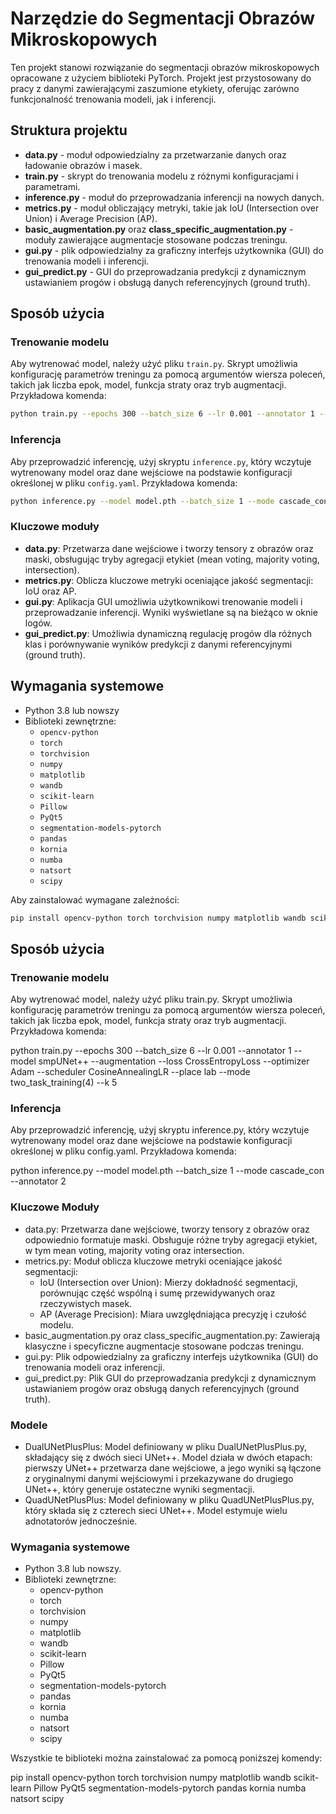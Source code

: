 
# Narzędzie do Segmentacji Obrazów Mikroskopowych

Ten projekt stanowi rozwiązanie do segmentacji obrazów mikroskopowych opracowane z użyciem biblioteki PyTorch. Projekt jest przystosowany do pracy z danymi zawierającymi zaszumione etykiety, oferując zarówno funkcjonalność trenowania modeli, jak i inferencji.

## Struktura projektu

- **data.py** - moduł odpowiedzialny za przetwarzanie danych oraz ładowanie obrazów i masek.
- **train.py** - skrypt do trenowania modelu z różnymi konfiguracjami i parametrami.
- **inference.py** - moduł do przeprowadzania inferencji na nowych danych.
- **metrics.py** - moduł obliczający metryki, takie jak IoU (Intersection over Union) i Average Precision (AP).
- **basic_augmentation.py** oraz **class_specific_augmentation.py** - moduły zawierające augmentacje stosowane podczas treningu.
- **gui.py** - plik odpowiedzialny za graficzny interfejs użytkownika (GUI) do trenowania modeli i inferencji.
- **gui_predict.py** - GUI do przeprowadzania predykcji z dynamicznym ustawianiem progów i obsługą danych referencyjnych (ground truth).

## Sposób użycia

### Trenowanie modelu

Aby wytrenować model, należy użyć pliku `train.py`. Skrypt umożliwia konfigurację parametrów treningu za pomocą argumentów wiersza poleceń, takich jak liczba epok, model, funkcja straty oraz tryb augmentacji. Przykładowa komenda:

```bash
python train.py --epochs 300 --batch_size 6 --lr 0.001 --annotator 1 --model smpUNet++ --augmentation --loss CrossEntropyLoss --optimizer Adam --scheduler CosineAnnealingLR --place lab --mode two_task_training(4) --k 5
```

### Inferencja

Aby przeprowadzić inferencję, użyj skryptu `inference.py`, który wczytuje wytrenowany model oraz dane wejściowe na podstawie konfiguracji określonej w pliku `config.yaml`. Przykładowa komenda:

```bash
python inference.py --model model.pth --batch_size 1 --mode cascade_con --annotator 2
```

### Kluczowe moduły

- **data.py**: Przetwarza dane wejściowe i tworzy tensory z obrazów oraz maski, obsługując tryby agregacji etykiet (mean voting, majority voting, intersection).
- **metrics.py**: Oblicza kluczowe metryki oceniające jakość segmentacji: IoU oraz AP.
- **gui.py**: Aplikacja GUI umożliwia użytkownikowi trenowanie modeli i przeprowadzanie inferencji. Wyniki wyświetlane są na bieżąco w oknie logów.
- **gui_predict.py**: Umożliwia dynamiczną regulację progów dla różnych klas i porównywanie wyników predykcji z danymi referencyjnymi (ground truth).

## Wymagania systemowe

- Python 3.8 lub nowszy
- Biblioteki zewnętrzne:
  - `opencv-python`
  - `torch`
  - `torchvision`
  - `numpy`
  - `matplotlib`
  - `wandb`
  - `scikit-learn`
  - `Pillow`
  - `PyQt5`
  - `segmentation-models-pytorch`
  - `pandas`
  - `kornia`
  - `numba`
  - `natsort`
  - `scipy`

Aby zainstalować wymagane zależności:

```bash
pip install opencv-python torch torchvision numpy matplotlib wandb scikit-learn Pillow PyQt5 segmentation-models-pytorch pandas kornia numba natsort scipy
```

## Sposób użycia

### Trenowanie modelu

Aby wytrenować model, należy użyć pliku train.py. Skrypt umożliwia konfigurację parametrów treningu za pomocą argumentów wiersza poleceń, takich jak liczba epok, model, funkcja straty oraz tryb augmentacji. Przykładowa komenda:

python train.py --epochs 300 --batch_size 6 --lr 0.001 --annotator 1 --model smpUNet++ --augmentation --loss CrossEntropyLoss --optimizer Adam --scheduler CosineAnnealingLR --place lab --mode two_task_training(4) --k 5

### Inferencja

Aby przeprowadzić inferencję, użyj skryptu inference.py, który wczytuje wytrenowany model oraz dane wejściowe na podstawie konfiguracji określonej w pliku config.yaml. Przykładowa komenda:

python inference.py --model model.pth --batch_size 1 --mode cascade_con --annotator 2

### Kluczowe Moduły

- data.py: Przetwarza dane wejściowe, tworzy tensory z obrazów oraz odpowiednio formatuje maski. Obsługuje różne tryby agregacji etykiet, w tym mean voting, majority voting oraz intersection.
- metrics.py: Moduł oblicza kluczowe metryki oceniające jakość segmentacji: 
  - IoU (Intersection over Union): Mierzy dokładność segmentacji, porównując część wspólną i sumę przewidywanych oraz rzeczywistych masek.
  - AP (Average Precision): Miara uwzględniająca precyzję i czułość modelu.
- basic_augmentation.py oraz class_specific_augmentation.py: Zawierają klasyczne i specyficzne augmentacje stosowane podczas treningu.
- gui.py: Plik odpowiedzialny za graficzny interfejs użytkownika (GUI) do trenowania modeli oraz inferencji.
- gui_predict.py: Plik GUI do przeprowadzania predykcji z dynamicznym ustawianiem progów oraz obsługą danych referencyjnych (ground truth).

### Modele

- DualUNetPlusPlus: Model definiowany w pliku DualUNetPlusPlus.py, składający się z dwóch sieci UNet++. Model działa w dwóch etapach: pierwszy UNet++ przetwarza dane wejściowe, a jego wyniki są łączone z oryginalnymi danymi wejściowymi i przekazywane do drugiego UNet++, który generuje ostateczne wyniki segmentacji.
- QuadUNetPlusPlus: Model definiowany w pliku QuadUNetPlusPlus.py, który składa się z czterech sieci UNet++. Model estymuje wielu adnotatorów jednocześnie.

### Wymagania systemowe

- Python 3.8 lub nowszy.
- Biblioteki zewnętrzne:
  - opencv-python
  - torch
  - torchvision
  - numpy
  - matplotlib
  - wandb
  - scikit-learn
  - Pillow
  - PyQt5
  - segmentation-models-pytorch
  - pandas
  - kornia
  - numba
  - natsort
  - scipy

Wszystkie te biblioteki można zainstalować za pomocą poniższej komendy:

pip install opencv-python torch torchvision numpy matplotlib wandb scikit-learn Pillow PyQt5 segmentation-models-pytorch pandas kornia numba natsort scipy



